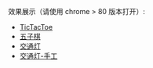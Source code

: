 效果展示（请使用 chrome > 80 版本打开）:

- [TicTacToe](https://meteor199.github.io/Frontend-08-Template/Week%2001/TicTacToe.html)
- [五子棋](https://meteor199.github.io/Frontend-08-Template/Week%2001/Gomoku/Gomoku.html)
- [交通灯](https://meteor199.github.io/Frontend-08-Template/Week%2001/traffic-light-async.html)
- [交通灯-手工](https://meteor199.github.io/Frontend-08-Template/Week%2001/traffic-light-manual.html)
